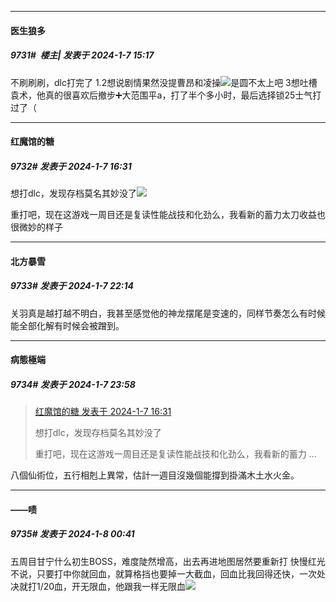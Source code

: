 
*****

####  医生狼多  
##### 9731#         楼主| 发表于 2024-1-7 15:17

不刷刷刷，dlc打完了
1.2想说剧情果然没提曹昂和凌操<img src="https://static.saraba1st.com/image/smiley/face2017/067.png" referrerpolicy="no-referrer">是圆不太上吧
3想吐槽袁术，他真的很喜欢后撤步➕大范围平a，打了半个多小时，最后选择锁25士气打过了（


*****

####  红魔馆的糖  
##### 9732#       发表于 2024-1-7 16:31

想打dlc，发现存档莫名其妙没了<img src="https://static.saraba1st.com/image/smiley/face2017/020.png" referrerpolicy="no-referrer">

重打吧，现在这游戏一周目还是复读性能战技和化劲么，我看新的蓄力太刀收益也很微妙的样子


*****

####  北方暴雪  
##### 9733#       发表于 2024-1-7 22:14

关羽真是越打越不明白，我甚至感觉他的神龙摆尾是变速的，同样节奏怎么有时候能全部化解有时候会被蹭到。


*****

####  病態極端  
##### 9734#       发表于 2024-1-7 23:58

<blockquote><a href="httphttps://bbs.saraba1st.com/2b/forum.php?mod=redirect&amp;goto=findpost&amp;pid=63565254&amp;ptid=2075355" target="_blank">红魔馆的糖 发表于 2024-1-7 16:31</a>

想打dlc，发现存档莫名其妙没了

重打吧，现在这游戏一周目还是复读性能战技和化劲么，我看新的蓄力 ...</blockquote>
八個仙術位，五行相剋上異常，估計一週目沒幾個能撐到掛滿木土水火金。


*****

####  ——啧  
##### 9735#       发表于 2024-1-8 00:41

五周目甘宁什么初生BOSS，难度陡然增高，出去再进地图居然要重新打
快慢红光不说，只要打中你就回血，就算格挡也要掉一大截血，回血比我回得还快，一次处决就打1/20血，开无限血，他跟我一样无限血<img src="https://static.saraba1st.com/image/smiley/face2017/003.png" referrerpolicy="no-referrer">

